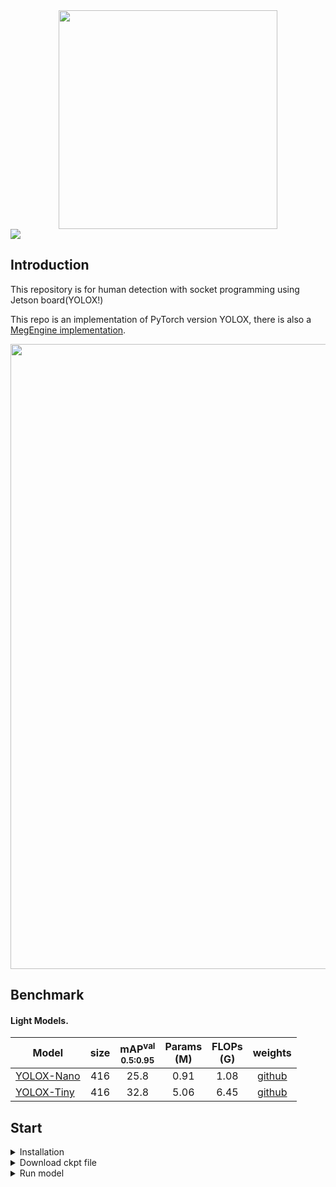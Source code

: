 <div align="center"><img src="assets/logo.png" width="350"></div>
<img src="assets/demo.png" >

## Introduction
This repository is for human detection with socket programming using Jetson board(YOLOX!)


This repo is an implementation of PyTorch version YOLOX, there is also a [MegEngine implementation](https://github.com/MegEngine/YOLOX).

<img src="assets/git_fig.png" width="1000" >

## Benchmark

#### Light Models.

|Model |size |mAP<sup>val<br>0.5:0.95 | Params<br>(M) |FLOPs<br>(G)| weights |
| ------        |:---:  |  :---:       |:---:     |:---:  | :---: |
|[YOLOX-Nano](./exps/default/yolox_nano.py) |416  |25.8  | 0.91 |1.08 | [github](https://github.com/Megvii-BaseDetection/YOLOX/releases/download/0.1.1rc0/yolox_nano.pth) |
|[YOLOX-Tiny](./exps/default/yolox_tiny.py) |416  |32.8 | 5.06 |6.45 | [github](https://github.com/Megvii-BaseDetection/YOLOX/releases/download/0.1.1rc0/yolox_tiny.pth) |



## Start

<details>
<summary>Installation</summary>

Step1. Install YOLOX from source.
```shell
git clone git@github.com:Megvii-BaseDetection/YOLOX.git
cd YOLOX
pip3 install -v -e .  # or  python3 setup.py develop
```

</details>

<details>
<summary>Download ckpt file</summary>

Download 90epoch_ckpt.zip from 
[YOLOX(Human-detection)](https://https://github.com/jimklee2/human-detection-with-socket/releases)


</details>


<details>
<summary>Run model</summary>

Step1. Run server.py in your Jetson board
```shell
python3 server.py
```

Step2. Run client.py in your Host PC
```shell
python3 client.py
```

</details>


